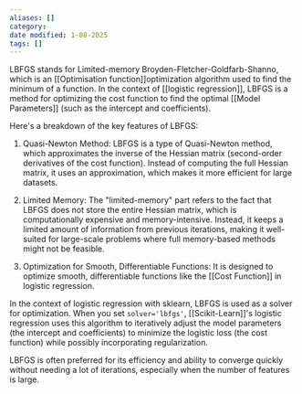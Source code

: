 ```yaml
---
aliases: []
category:
date modified: 1-08-2025
tags: []
---
```

LBFGS stands for Limited-memory Broyden-Fletcher-Goldfarb-Shanno, which is an [[Optimisation function]]optimization algorithm used to find the minimum of a function. In the context of [[logistic regression]], LBFGS is a method for optimizing the cost function to find the optimal [[Model Parameters]] (such as the intercept and coefficients).

Here's a breakdown of the key features of LBFGS:

1. Quasi-Newton Method: LBFGS is a type of Quasi-Newton method, which approximates the inverse of the Hessian matrix (second-order derivatives of the cost function). Instead of computing the full Hessian matrix, it uses an approximation, which makes it more efficient for large datasets.
    
2. Limited Memory: The "limited-memory" part refers to the fact that LBFGS does not store the entire Hessian matrix, which is computationally expensive and memory-intensive. Instead, it keeps a limited amount of information from previous iterations, making it well-suited for large-scale problems where full memory-based methods might not be feasible.
    
3. Optimization for Smooth, Differentiable Functions: It is designed to optimize smooth, differentiable functions like the [[Cost Function]] in logistic regression.
    

In the context of logistic regression with sklearn, LBFGS is used as a solver for optimization. When you set `solver='lbfgs'`, [[Scikit-Learn]]'s logistic regression uses this algorithm to iteratively adjust the model parameters (the intercept and coefficients) to minimize the logistic loss (the cost function) while possibly incorporating regularization.

LBFGS is often preferred for its efficiency and ability to converge quickly without needing a lot of iterations, especially when the number of features is large.